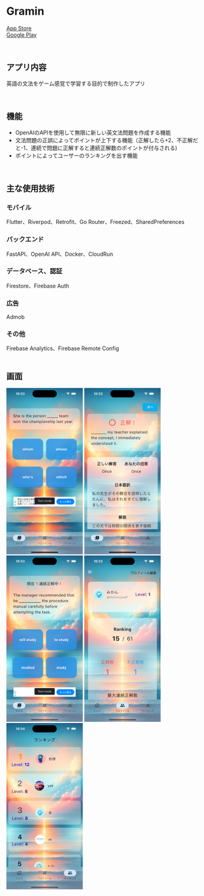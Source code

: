 # Gramin
[App Store](https://apps.apple.com/jp/app/gramin-%E3%82%B2%E3%83%BC%E3%83%A0%E6%84%9F%E8%A6%9A%E3%81%A7%E8%8B%B1%E8%AA%9E%E3%81%AE%E6%96%87%E6%B3%95%E3%82%92%E5%8B%89%E5%BC%B7%E3%81%A7%E3%81%8D%E3%82%8B/id6499072709)
<br>
[Google Play](https://play.google.com/store/apps/details?id=app.yskuem.gramin)

<br>

## アプリ内容
英語の文法をゲーム感覚で学習する目的で制作したアプリ

<br>

## 機能
- OpenAIのAPIを使用して無限に新しい英文法問題を作成する機能
- 文法問題の正誤によってポイントが上下する機能（正解したら+2、不正解だと-1、連続で問題に正解すると連続正解数のポイントが付与される)
- ポイントによってユーザーのランキングを出す機能

<br>

## 主な使用技術
### モバイル
Flutter、Riverpod、Retrofit、Go Router、Freezed、SharedPreferences
<br>
### バックエンド
FastAPI、OpenAI API、Docker、CloudRun
<br>
### データベース、認証
Firestore、Firebase Auth
<br>
### 広告
Admob
<br>
### その他
Firebase Analytics、Firebase Remote Config
<br>
<br>
## 画面
<img src="./doc/images/image1.png" alt="image1" width="200">
<img src="./doc/images/image2.png" alt="image2" width="200">
<img src="./doc/images/image3.png" alt="image3" width="200">
<img src="./doc/images/image4.png" alt="image4" width="200">
<img src="./doc/images/image5.png" alt="image5" width="200">









